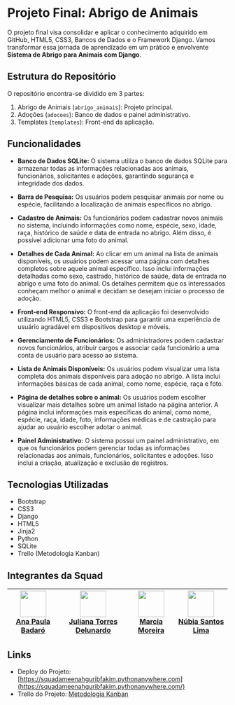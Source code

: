 # Projeto Final: Abrigo de Animais
O projeto final visa consolidar e aplicar o conhecimento adquirido em GitHub, HTML5, CSS3, Bancos de Dados e o Framework Django. Vamos transformar essa jornada de aprendizado em um prático e envolvente **Sistema de Abrigo para Animais com Django**.

## Estrutura do Repositório
O repositório encontra-se dividido em 3 partes:
1. Abrigo de Animais (`abrigo_animais`): Projeto principal.
2. Adoções (`adocoes`): Banco de dados e painel administrativo.
3. Templates (`templates`): Front-end da aplicação.

## Funcionalidades
- **Banco de Dados SQLite:** O sistema utiliza o banco de dados SQLite para armazenar todas as informações relacionadas aos animais, funcionários, solicitantes e adoções, garantindo segurança e integridade dos dados.

- **Barra de Pesquisa:** Os usuários podem pesquisar animais por nome ou espécie, facilitando a localização de animais específicos no abrigo.

- **Cadastro de Animais:** Os funcionários podem cadastrar novos animais no sistema, incluindo informações como nome, espécie, sexo, idade, raça, histórico de saúde e data de entrada no abrigo. Além disso, é possível adicionar uma foto do animal.

- **Detalhes de Cada Animal:** Ao clicar em um animal na lista de animais disponíveis, os usuários podem acessar uma página com detalhes completos sobre aquele animal específico. Isso inclui informações detalhadas como sexo, castrado, histórico de saúde, data de entrada no abrigo e uma foto do animal. Os detalhes permitem que os interessados conheçam melhor o animal e decidam se desejam iniciar o processo de adoção.

- **Front-end Responsivo:** O front-end da aplicação foi desenvolvido utilizando HTML5, CSS3 e Bootstrap para garantir uma experiência de usuário agradável em dispositivos desktop e móveis.

- **Gerenciamento de Funcionários:** Os administradores podem cadastrar novos funcionários, atribuir cargos e associar cada funcionário a uma conta de usuário para acesso ao sistema.

- **Lista de Animais Disponíveis:** Os usuários podem visualizar uma lista completa dos animais disponíveis para adoção no abrigo. A lista inclui informações básicas de cada animal, como nome, espécie, raça e foto.

- **Página de detalhes sobre o animal:** Os usuários podem escolher visualizar mais detalhes sobre um animal listado na página anterior. A página inclui informações mais específicas do animal, como nome, espécie, raça, idade, foto, informações médicas e de castração para ajudar ao usuário escolher adotar o animal.

- **Painel Administrativo:** O sistema possui um painel administrativo, em que os funcionários podem gerenciar todas as informações relacionadas aos animais, funcionários, solicitantes e adoções. Isso inclui a criação, atualização e exclusão de registros.


## Tecnologias Utilizadas
- Bootstrap
- CSS3
- Django
- HTML5
- Jinja2
- Python
- SQLite
- Trello (Metodologia Kanban)

## Integrantes da Squad
[<img src="https://github.com/quasiEvil.png" width="60px;"/><br /><sub><a href="https://github.com/quasiEvil">Ana Paula Badaró</a></sub>](https://github.com/quasiEvil) | [<img src="https://github.com/jutdelu.png" width="60px;"/><br /><sub><a href="https://github.com/jutdelu">Juliana Torres Delunardo</a></sub>](https://github.com/jutdelu) | [<img src="https://github.com/Marcia-Moreira.png" width="60px;"/><br /><sub><a href="https://github.com/Marcia-Moreira">Marcia Moreira</a></sub>](https://github.com/Marcia-Moreira) |  [<img src="https://github.com/NuLima1.png" width="60px;"/><br /><sub><a href="https://github.com/NuLima1">Núbia Santos Lima</a></sub>](https://github.com/NuLima1) |
|---|---|---|---|

## Links
-  Deploy do Projeto: [https://squadameenahguribfakim.pythonanywhere.com](https://squadameenahguribfakim.pythonanywhere.com/)
- Trello do Projeto: [Metodologia Kanban](https://trello.com/invite/b/J8Ky6eXt/ATTIe37209bab10e924ed1b63ef198c933da92BC4EC4/squad-ameenah-projeto-final)
